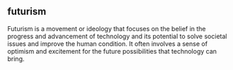 ## futurism
Futurism is a movement or ideology that focuses on the belief in the progress and advancement of technology and its potential to solve societal issues and improve the human condition. It often involves a sense of optimism and excitement for the future possibilities that technology can bring.

